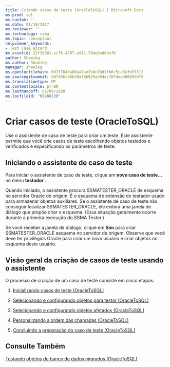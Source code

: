 ```yaml
---
title: Criando casos de teste (OracleToSQL) | Microsoft Docs
ms.prod: sql
ms.custom: ''
ms.date: 01/19/2017
ms.reviewer: ''
ms.technology: ssma
ms.topic: conceptual
helpviewer_keywords:
- Test Case Wizard
ms.assetid: 22f38901-ec35-4707-a911-784e6ad8dafb
author: Shamikg
ms.author: Shamikg
manager: shamikg
ms.openlocfilehash: 697f7049a60aa7ae2b8c89d1fb6c5ce8e3d29312
ms.sourcegitcommit: b87d36c46b39af8b929ad94ec707dee8800950f5
ms.translationtype: MT
ms.contentlocale: pt-BR
ms.lasthandoff: 02/08/2020
ms.locfileid: "68266130"
---
```

# <a name="creating-test-cases-oracletosql"></a>Criar casos de teste (OracleToSQL)
Use o assistente de caso de teste para criar um teste. Este assistente permite que você crie casos de teste escolhendo objetos testados e verificados e especificando os parâmetros de teste.  
  
## <a name="starting-the-test-case-wizard"></a>Iniciando o assistente de caso de teste  
Para iniciar o assistente de caso de teste, clique em **novo caso de teste...** no menu **testador** .  
  
Quando iniciado, o assistente procura SSMATESTER_ORACLE de esquema no servidor Oracle de origem. É o esquema de extensão do testador usado para armazenar objetos auxiliares. Se o assistente de caso de teste não conseguir localizar SSMATESTER_ORACLE, ele exibirá uma janela de diálogo que propõe criar o esquema. (Essa situação geralmente ocorre durante a primeira execução do SSMA Tester.)  
  
Se você receber a janela de diálogo, clique em **Sim** para criar SSMATESTER_ORACLE esquema no servidor de origem. Observe que você deve ter privilégios Oracle para criar um novo usuário e criar objetos no esquema deste usuário.  
  
## <a name="overview-of-creating-test-cases-using-the-wizard"></a>Visão geral da criação de casos de teste usando o assistente  
O processo de criação de um caso de teste consiste em cinco etapas:  
  
1.  [Inicializando casos de teste &#40;OracleToSQL&#41;](../../ssma/oracle/initializing-test-cases-oracletosql.md)  
  
2.  [Selecionando e configurando objetos para testar &#40;OracleToSQL&#41;](../../ssma/oracle/selecting-and-configuring-objects-to-test-oracletosql.md)  
  
3.  [Selecionando e configurando objetos afetados &#40;OracleToSQL&#41;](../../ssma/oracle/selecting-and-configuring-affected-objects-oracletosql.md)  
  
4.  [Personalizando a ordem das chamadas &#40;OracleToSQL&#41;](../../ssma/oracle/customizing-calls-order-oracletosql.md)  
  
5.  [Concluindo a preparação do caso de teste &#40;OracleToSQL&#41;](../../ssma/oracle/finishing-test-case-preparation-oracletosql.md)  
  
## <a name="see-also"></a>Consulte Também  
[Testando objetos de banco de dados migrados &#40;OracleToSQL&#41;](../../ssma/oracle/testing-migrated-database-objects-oracletosql.md)  
  
